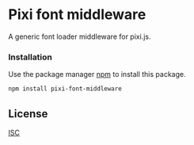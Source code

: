 # Pixi font middleware

A generic font loader middleware for pixi.js.

### Installation

Use the package manager [npm](https://www.npmjs.com/get-npm) to install this package.

```bash
npm install pixi-font-middleware
```
## License
[ISC](https://choosealicense.com/licenses/isc/)